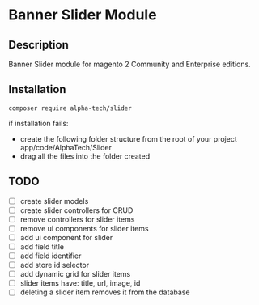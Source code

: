# Banner Slider Module

## Description
Banner Slider module for magento 2 Community and Enterprise editions.

## Installation
```composer require alpha-tech/slider```

if installation fails:
- create the following folder structure from the root of your project
app/code/AlphaTech/Slider
- drag all the files into the folder created

## TODO
- [ ] create slider models
- [ ] create slider controllers for CRUD
- [ ] remove controllers for slider items
- [ ] remove ui components for slider items
- [ ] add ui component for slider
- [ ] add field title
- [ ] add field identifier
- [ ] add store id selector
- [ ] add dynamic grid for slider items
- [ ] slider items have: title, url, image, id
- [ ] deleting a slider item removes it from the database
